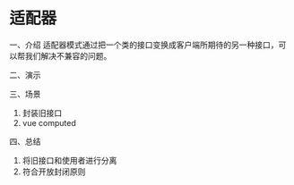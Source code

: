 # 适配器

一、介绍
适配器模式通过把一个类的接口变换成客户端所期待的另一种接口，可以帮我们解决不兼容的问题。

二、演示

三、场景

1. 封装旧接口
2. vue computed

四、总结

1. 将旧接口和使用者进行分离
2. 符合开放封闭原则
